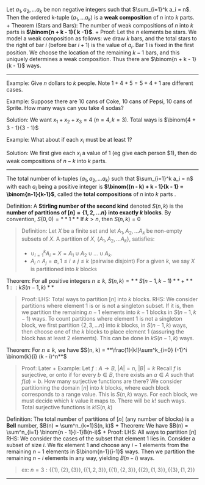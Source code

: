 Let $a_1, a_2, \ldots a_k$ be non negative integers such that $\sum_{i=1}^k a_i = n$. 
Then the ordered k-tuple $(a_1, \ldots a_k)$ is a **weak composition** of $n$ into $k$ parts.
+
Theorem (Stars and Bars): 
The number of weak compositions of $n$ into $k$ parts is **$\binom{n + k - 1}{ k -1}$**. 
+
Proof: 
Let the $n$ elements be stars. We model a weak composition as follows: we draw $k$ bars, and the total stars to the right of bar $i$ (before bar $i + 1$) is the value of $a_i$.
Bar 1 is fixed in the first position. We choose the location of the remaining $k - 1$ bars, and this uniquely determines a weak composition. Thus there are $\binom{n + k - 1}{k - 1}$ ways.

---

Example: Give $n$ dollars to $k$ people. Note $1 + 4 + 5 = 5 + 4 + 1$ are different cases. 

Example: Suppose there are 10 cans of Coke, 10 cans of Pepsi, 10 cans of Sprite. How many ways can you take 4 sodas?

Solution: We want $x_1 + x_2 + x_3 = 4$ ($n = 4, k=3$). Total ways is $\binom{4 + 3 - 1}{3 - 1}$

Example: What about if each $x_i$ must be at least 1?

Solution: We first give each $x_i$ a value of $1$ (eg give each person $1), then do weak compositions of $n- k$ into $k$ parts. 

---

The total number of k-tuples ($a_1, a_2, \ldots a_k$) such that $\sum_{i=1}^k a_i = n$ with each $a_i$ being a positive integer is **$\binom{(n - k) + k - 1}{k - 1} = \binom{n-1}{k-1}$**, called the **total compositions** of $n$ into $k$ parts
.

Definition: A **Stirling number of the second kind** denoted $S(n, k)$ is the **number of partitions of $[n] = \{1, 2, \ldots n\}$ into exactly $k$ blocks**.
By convention, $S(0, 0) = **1**$
If $k > n$, then $S(n, k) = 0$
> Definition: Let $X$ be a finite set and let $A_1, A_2, \ldots A_k$ be non-empty subsets of $X$. A partition of $X$, $\{A_1, A_2, \ldots A_k\}$, satisfies:
> - $\cup^k_{i=1}A_i = X = A_1 \cup A_2 \cup \ldots \cup A_k$.
> - $A_i \cap A_j = \emptyset, 1 \leq i \neq j \leq k$ (pairwise disjoint)
> For a given $k$, we say $X$ is partitioned into $k$ blocks

Theorem: 
For all positive integers $n \geq k$, $S(n, k) = **S(n - 1, k - 1)** + **1::kS(n - 1, k)**$
> Proof: LHS: Total ways to partition $[n]$ into $k$ blocks. 
> RHS: We consider partitions where element 1 is or is not a singleton subset.
> If it is, then we partition the remaining $n- 1$ elements into $k - 1$ blocks in $S(n - 1, k-1)$ ways.
> To count partitions where element $1$ is not a singleton block, we first partition $\{2, 3, \ldots n\}$ into $k$ blocks, in $S(n-1, k)$ ways, then choose one of the $k$ blocks to place element 1 (assuring the block has at least 2 elements). This can be done in $k S(n- 1, k)$ ways.

Theorem: 
For $n \geq k$, we have $S(n, k) = **\frac{1}{k!}\sum^k_{i=0} (-1)^i \binom{k}{i} (k - i)^n**$
> Proof: Later
> +
> Example:
> Let $f: A \to B$, $|A| = n$, $|B| = k$
> Recall $f$ is surjective, or onto if for every $b \in B$, there exists an $a \in A$ such that $f(a) = b$. How many surjective functions are there? We consider partitioning the domain $[n]$ into $k$ blocks, where each block corresponds to a range value. This is $S(n, k)$ ways. For each block, we must decide which $k$ value it maps to. There will be $k!$ such ways.
> Total surjective functions is $k!S(n, k)$

Definition:
The total number of partitions of $[n]$ (any number of blocks) is a **Bell** number, $B(n) = \sum^n_{k=1}S(n, k)$
+
Theorem: We have $B(n) = \sum^n_{i=1} \binom{n - 1}{i-1}B(n-i)$
+
Proof:
LHS: All ways to partition $[n]$
RHS: We consider the cases of the subset that element 1 lies in. Consider a subset of size $i$. We fix element 1 and choose any $i - 1$ elements from the remaining $n - 1$ elements in $\binom{n-1}{i-1}$ ways. Then we partition the remaining $n-i$ elements in any way, yielding $B(n-i)$ ways.
> ex: $n = 3:  \{\{1\}, \{2\}, \{3\}\}, \{\{1,2,3\}\}, \{\{1\}, \{2,3\}\}, \{\{2\}, \{1,3\}\}, \{\{3\}, \{1,2\}\}$

***
